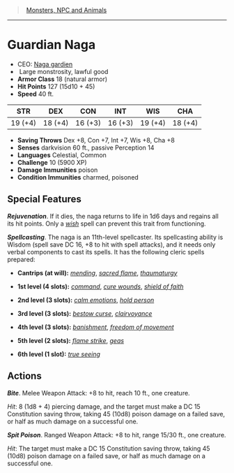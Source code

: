 ﻿---
!MonsterItem
Family: MonsterVO
Type: monstrosity
Size: Large
Alignment: lawful good
ArmorClass: 18 (natural armor)
HitPoints: 127 (15d10 + 45)
Speed: 40 ft.
Strength: 19 (+4)
Dexterity: 18 (+4)
Constitution: 16 (+3)
Intelligence: 16 (+3)
Wisdom: 19 (+4)
Charisma: 18 (+4)
SavingThrows: Dex +8, Con +7, Int +7, Wis +8, Cha +8
DamageImmunities: poison
ConditionImmunities: charmed, poisoned
Senses: darkvision 60 ft., passive Perception 14
Languages: Celestial, Common
Challenge: 10 (5900 XP)
Id: monsters_vo.md#guardian-naga
ParentLink: monsters_vo.md#monsters-npc-and-animals
Name: Guardian Naga
ParentName: Monsters, NPC and Animals
NameLevel: 1
AltName: '[Naga gardien](hd_monsters_naga_gardien.md)'
Attributes: {}
---
> [Monsters, NPC and Animals](srd_monsters.md)

---

# Guardian Naga

- CEO: [Naga gardien](hd_monsters_naga_gardien.md)
-  Large monstrosity, lawful good
- **Armor Class** 18 (natural armor)
- **Hit Points** 127 (15d10 + 45)
- **Speed** 40 ft.

|STR|DEX|CON|INT|WIS|CHA|
|---|---|---|---|---|---|
|19 (+4)|18 (+4)|16 (+3)|16 (+3)|19 (+4)|18 (+4)|

- **Saving Throws** Dex +8, Con +7, Int +7, Wis +8, Cha +8
- **Senses** darkvision 60 ft., passive Perception 14
- **Languages** Celestial, Common
- **Challenge** 10 (5900 XP)
- **Damage Immunities** poison
- **Condition Immunities** charmed, poisoned

## Special Features

**_Rejuvenation_**. If it dies, the naga returns to life in 1d6 days and regains all its hit points. Only a _[wish](srd_spells_wish.md)_ spell can prevent this trait from functioning.

**_Spellcasting_**. The naga is an 11th-level spellcaster. Its spellcasting ability is Wisdom (spell save DC 16, +8 to hit with spell attacks), and it needs only verbal components to cast its spells. It has the following cleric spells prepared:

* **Cantrips (at will):** _[mending](srd_spells_mending.md)_, _[sacred flame](srd_spells_sacred_flame.md)_, _[thaumaturgy](srd_spells_thaumaturgy.md)_

* **1st level (4 slots):** _[command](srd_spells_command.md)_, _[cure wounds](srd_spells_cure_wounds.md)_, _[shield of faith](srd_spells_shield_of_faith.md)_

* **2nd level (3 slots):** _[calm emotions](srd_spells_calm_emotions.md)_, _[hold person](srd_spells_hold_person.md)_

* **3rd level (3 slots):** _[bestow curse](srd_spells_bestow_curse.md)_, _[clairvoyance](srd_spells_clairvoyance.md)_

* **4th level (3 slots):** _[banishment](srd_spells_banishment.md)_, _[freedom of movement](srd_spells_freedom_of_movement.md)_

* **5th level (2 slots):** _[flame strike](srd_spells_flame_strike.md)_, _[geas](srd_spells_geas.md)_

* **6th level (1 slot):** _[true seeing](srd_spells_true_seeing.md)_

## Actions

**_Bite_**. Melee Weapon Attack: +8 to hit, reach 10 ft., one creature.

_Hit_: 8 (1d8 + 4) piercing damage, and the target must make a DC 15 Constitution saving throw, taking 45 (10d8) poison damage on a failed save, or half as much damage on a successful one.

**_Spit Poison_**. Ranged Weapon Attack: +8 to hit, range 15/30 ft., one creature.

_Hit_: The target must make a DC 15 Constitution saving throw, taking 45 (10d8) poison damage on a failed save, or half as much damage on a successful one.


